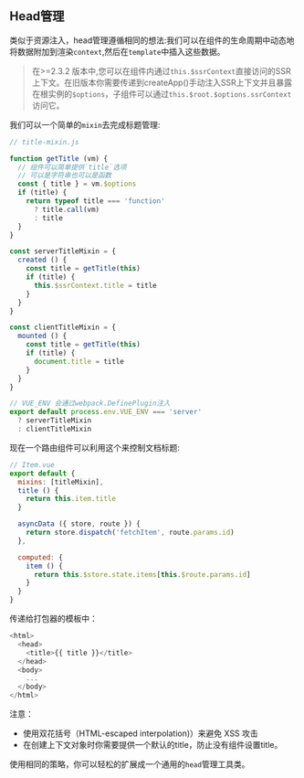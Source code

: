 
## Head管理

类似于资源注入，head管理遵循相同的想法:我们可以在组件的生命周期中动态地将数据附加到渲染`context`,然后在`template`中插入这些数据。

> 在>=2.3.2 版本中,您可以在组件内通过`this.$ssrContext`直接访问的SSR上下文。在旧版本你需要传递到createApp()手动注入SSR上下文并且暴露在根实例的`$options`，子组件可以通过`this.$root.$options.ssrContext`访问它。

我们可以一个简单的`mixin`去完成标题管理:

```javascript
// title-mixin.js

function getTitle (vm) {
  // 组件可以简单提供`title`选项
  // 可以是字符串也可以是函数
  const { title } = vm.$options
  if (title) {
    return typeof title === 'function'
      ? title.call(vm)
      : title
  }
}

const serverTitleMixin = {
  created () {
    const title = getTitle(this)
    if (title) {
      this.$ssrContext.title = title
    }
  }
}

const clientTitleMixin = {
  mounted () {
    const title = getTitle(this)
    if (title) {
      document.title = title
    }
  }
}

// VUE_ENV 会通过webpack.DefinePlugin注入 
export default process.env.VUE_ENV === 'server'
  ? serverTitleMixin
  : clientTitleMixin
```

现在一个路由组件可以利用这个来控制文档标题:

```javascript
// Item.vue
export default {
  mixins: [titleMixin],
  title () {
    return this.item.title
  }

  asyncData ({ store, route }) {
    return store.dispatch('fetchItem', route.params.id)
  },

  computed: {
    item () {
      return this.$store.state.items[this.$route.params.id]
    }
  }
}
```

传递给打包器的模板中：

```javascript
<html>
  <head>
    <title>{{ title }}</title>
  </head>
  <body>
    ...
  </body>
</html>
```

注意：

* 使用双花括号（HTML-escaped interpolation)）来避免 XSS 攻击
* 在创建上下文对象时你需要提供一个默认的title，防止没有组件设置title。

使用相同的策略，你可以轻松的扩展成一个通用的`head`管理工具类。
